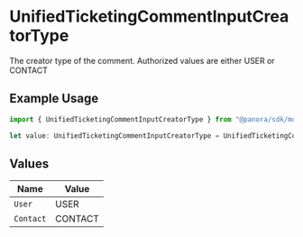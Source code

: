 # UnifiedTicketingCommentInputCreatorType

The creator type of the comment. Authorized values are either USER or CONTACT

## Example Usage

```typescript
import { UnifiedTicketingCommentInputCreatorType } from "@panora/sdk/models/components";

let value: UnifiedTicketingCommentInputCreatorType = UnifiedTicketingCommentInputCreatorType.User;
```

## Values

| Name      | Value     |
| --------- | --------- |
| `User`    | USER      |
| `Contact` | CONTACT   |